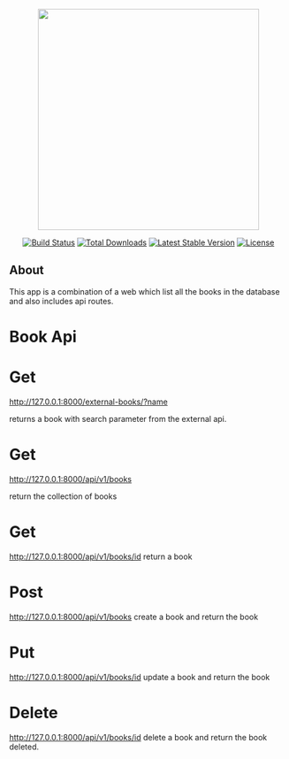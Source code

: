 <p align="center"><img src="https://res.cloudinary.com/dtfbvvkyp/image/upload/v1566331377/laravel-logolockup-cmyk-red.svg" width="400"></p>

<p align="center">
<a href="https://travis-ci.org/laravel/framework"><img src="https://travis-ci.org/laravel/framework.svg" alt="Build Status"></a>
<a href="https://packagist.org/packages/laravel/framework"><img src="https://poser.pugx.org/laravel/framework/d/total.svg" alt="Total Downloads"></a>
<a href="https://packagist.org/packages/laravel/framework"><img src="https://poser.pugx.org/laravel/framework/v/stable.svg" alt="Latest Stable Version"></a>
<a href="https://packagist.org/packages/laravel/framework"><img src="https://poser.pugx.org/laravel/framework/license.svg" alt="License"></a>
</p>

## About
This app is a combination of a web which list all the books in the database and also includes api routes.

# Book Api
# Get 
http://127.0.0.1:8000/external-books/?name

returns a book with search parameter from the external api.
# Get

http://127.0.0.1:8000/api/v1/books

return the collection of books

# Get

http://127.0.0.1:8000/api/v1/books/id
return a book

# Post

http://127.0.0.1:8000/api/v1/books
create a book and return the book

# Put

http://127.0.0.1:8000/api/v1/books/id
update a book and return the book

# Delete

http://127.0.0.1:8000/api/v1/books/id
delete a book and return the book deleted.
